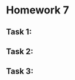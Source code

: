 # Homework 7

## Task 1: 
## Task 2:
## Task 3:
<!--stackedit_data:
eyJoaXN0b3J5IjpbLTgxMDQ3NTg1Ml19
-->